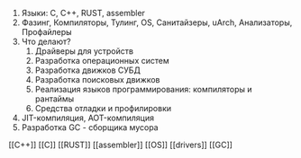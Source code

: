 1. Языки: С, С++, RUST, assembler
2. Фазинг, Компиляторы, Тулинг, OS, Санитайзеры, uArch, Анализаторы, Профайлеры
3. Что делают?
	1. Драйверы для устройств
	2. Разработка операционных систем
	3. Разработка движков СУБД
	4. Разработка поисковых движков
	5. Реализация языков программирования: компиляторы и рантаймы
	6. Средства отладки и профилировки
4. JIT-компиляция, AOT-компиляция
5. Разработка GC - сборщика мусора

[[C++]] [[C]] [[RUST]] [[assembler]] [[OS]] [[drivers]] [[GC]] 